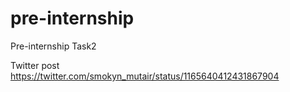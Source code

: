 # pre-internship
Pre-internship Task2

Twitter post  https://twitter.com/smokyn_mutair/status/1165640412431867904
